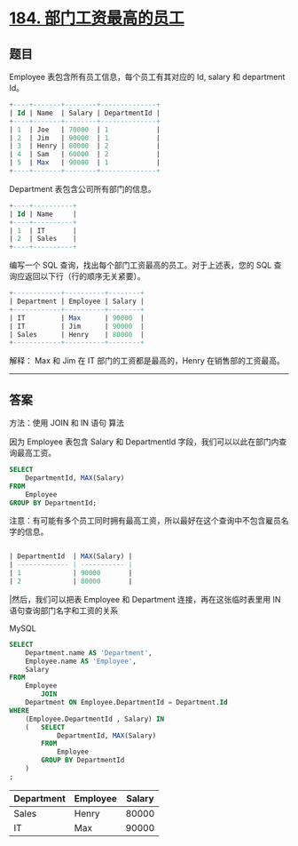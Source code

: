 # [184. 部门工资最高的员工](https://leetcode-cn.com/problems/department-highest-salary/)

## 题目

Employee 表包含所有员工信息，每个员工有其对应的 Id, salary 和 department Id。
```sql
+----+-------+--------+--------------+
| Id | Name  | Salary | DepartmentId |
+----+-------+--------+--------------+
| 1  | Joe   | 70000  | 1            |
| 2  | Jim   | 90000  | 1            |
| 3  | Henry | 80000  | 2            |
| 4  | Sam   | 60000  | 2            |
| 5  | Max   | 90000  | 1            |
+----+-------+--------+--------------+
```
Department 表包含公司所有部门的信息。
```sql
+----+----------+
| Id | Name     |
+----+----------+
| 1  | IT       |
| 2  | Sales    |
+----+----------+
```
编写一个 SQL 查询，找出每个部门工资最高的员工。对于上述表，您的 SQL 查询应返回以下行（行的顺序无关紧要）。
```sql
+------------+----------+--------+
| Department | Employee | Salary |
+------------+----------+--------+
| IT         | Max      | 90000  |
| IT         | Jim      | 90000  |
| Sales      | Henry    | 80000  |
+------------+----------+--------+
```
解释：
Max 和 Jim 在 IT 部门的工资都是最高的，Henry 在销售部的工资最高。

------------------------------

## 答案

方法：使用 JOIN 和 IN 语句
算法

因为 Employee 表包含 Salary 和 DepartmentId 字段，我们可以以此在部门内查询最高工资。
```sql
SELECT
    DepartmentId, MAX(Salary)
FROM
    Employee
GROUP BY DepartmentId;
```
注意：有可能有多个员工同时拥有最高工资，所以最好在这个查询中不包含雇员名字的信息。
```sql

| DepartmentId  | MAX(Salary) |
| ------------- | ----------- |
| 1             | 90000       |
| 2             | 80000       |
```
|然后，我们可以把表 Employee 和 Department 连接，再在这张临时表里用 IN 语句查询部门名字和工资的关系

MySQL
```sql
SELECT
    Department.name AS 'Department',
    Employee.name AS 'Employee',
    Salary
FROM
    Employee
        JOIN
    Department ON Employee.DepartmentId = Department.Id
WHERE
    (Employee.DepartmentId , Salary) IN
    (   SELECT
            DepartmentId, MAX(Salary)
        FROM
            Employee
        GROUP BY DepartmentId
	)
;
```
| Department | Employee | Salary |
| ---------- | -------- | ------ |
| Sales      | Henry    | 80000  |
| IT         | Max      | 90000  |

